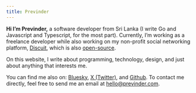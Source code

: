 ```yaml
---
title: Previnder
---
```


**Hi I’m Previnder,** a software developer from Sri Lanka (I write Go and Javascript and Typescript, for the most part). Currently, I’m working as a freelance developer while also working on my non-profit social networking platform, [Discuit](https://discuit.net/), which is also [open-source](https://github.com/discuitnet/discuit).

On this website, I write about programming, technology, design, and just about anything that interests me.

You can find me also on: [Bluesky](https://bsky.app/profile/previnder.com), [X (Twitter)](https://x.com/previnderx), and [Github](https://github.com/previnder). To contact me directly, feel free to send me an email at hello@previnder.com.
